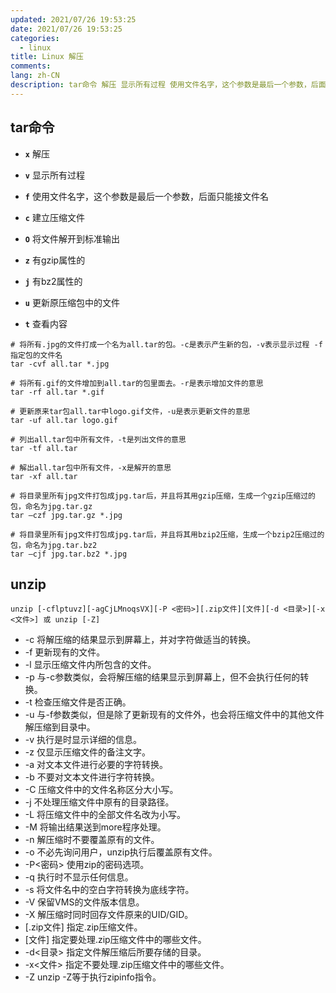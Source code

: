 ```yaml
---
updated: 2021/07/26 19:53:25
date: 2021/07/26 19:53:25
categories: 
  - linux
title: Linux 解压
comments: 
lang: zh-CN
description: tar命令 解压 显示所有过程 使用文件名字，这个参数是最后一个参数，后面只能接文件名 建立压缩文件 将文件解开到标准输出 有gzip属性的 有bz2属性的 更新原压缩包中的文件 查看内容unzip-c 将解压缩的结果显示到屏幕上，并对字符做适当的转换。-f 更新现有的文件。-l 显示压缩文件内所包含的文件。
---
```


## tar命令

- **`x`** 解压

 - **`v`** 显示所有过程
 - **`f`** 使用文件名字，这个参数是最后一个参数，后面只能接文件名
 - **`c`** 建立压缩文件
 - **`O`** 将文件解开到标准输出
 - **`z`** 有gzip属性的
 - **`j`** 有bz2属性的
 - **`u`** 更新原压缩包中的文件
 - **`t`** 查看内容

```shell
# 将所有.jpg的文件打成一个名为all.tar的包。-c是表示产生新的包，-v表示显示过程 -f指定包的文件名
tar -cvf all.tar *.jpg
```

```shell
# 将所有.gif的文件增加到all.tar的包里面去。-r是表示增加文件的意思
tar -rf all.tar *.gif
```

```shell
# 更新原来tar包all.tar中logo.gif文件，-u是表示更新文件的意思
tar -uf all.tar logo.gif
```

```shell
# 列出all.tar包中所有文件，-t是列出文件的意思
tar -tf all.tar
```

```shell
# 解出all.tar包中所有文件，-x是解开的意思
tar -xf all.tar
```

```shell
# 将目录里所有jpg文件打包成jpg.tar后，并且将其用gzip压缩，生成一个gzip压缩过的包，命名为jpg.tar.gz
tar –czf jpg.tar.gz *.jpg
```

```shell
# 将目录里所有jpg文件打包成jpg.tar后，并且将其用bzip2压缩，生成一个bzip2压缩过的包，命名为jpg.tar.bz2
tar –cjf jpg.tar.bz2 *.jpg
```

## unzip

```shell
unzip [-cflptuvz][-agCjLMnoqsVX][-P <密码>][.zip文件][文件][-d <目录>][-x <文件>] 或 unzip [-Z]
```

- -c 将解压缩的结果显示到屏幕上，并对字符做适当的转换。
- -f 更新现有的文件。
- -l 显示压缩文件内所包含的文件。
- -p 与-c参数类似，会将解压缩的结果显示到屏幕上，但不会执行任何的转换。
- -t 检查压缩文件是否正确。
- -u 与-f参数类似，但是除了更新现有的文件外，也会将压缩文件中的其他文件解压缩到目录中。
- -v 执行是时显示详细的信息。
- -z 仅显示压缩文件的备注文字。
- -a 对文本文件进行必要的字符转换。
- -b 不要对文本文件进行字符转换。
- -C 压缩文件中的文件名称区分大小写。
- -j 不处理压缩文件中原有的目录路径。
- -L 将压缩文件中的全部文件名改为小写。
- -M 将输出结果送到more程序处理。
- -n 解压缩时不要覆盖原有的文件。
- -o 不必先询问用户，unzip执行后覆盖原有文件。
- -P<密码> 使用zip的密码选项。
- -q 执行时不显示任何信息。
- -s 将文件名中的空白字符转换为底线字符。
- -V 保留VMS的文件版本信息。
- -X 解压缩时同时回存文件原来的UID/GID。
- [.zip文件] 指定.zip压缩文件。
- [文件] 指定要处理.zip压缩文件中的哪些文件。
- -d<目录> 指定文件解压缩后所要存储的目录。
- -x<文件> 指定不要处理.zip压缩文件中的哪些文件。
- -Z unzip -Z等于执行zipinfo指令。